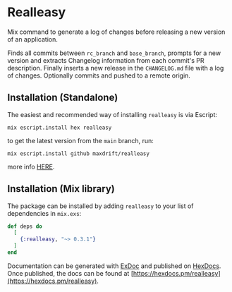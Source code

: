 # Realleasy

Mix command to generate a log of changes before releasing a new version of an application.

Finds all commits between `rc_branch` and `base_branch`, prompts for a new version
and extracts Changelog information from each commit's PR description.
Finally inserts a new release in the `CHANGELOG.md` file with a log of changes.
Optionally commits and pushed to a remote origin.

## Installation (Standalone)

The easiest and recommended way of installing `realleasy` is via Escript:

```shell
mix escript.install hex realleasy
```

to get the latest version from the `main` branch, run:

```shell
mix escript.install github maxdrift/realleasy
```

more info [HERE](https://hexdocs.pm/mix/master/Mix.Tasks.Escript.Install.html#content).

## Installation (Mix library)

The package can be installed by adding `realleasy` to your list of dependencies in `mix.exs`:

```elixir
def deps do
  [
    {:realleasy, "~> 0.3.1"}
  ]
end
```

Documentation can be generated with [ExDoc](https://github.com/elixir-lang/ex_doc)
and published on [HexDocs](https://hexdocs.pm). Once published, the docs can
be found at [https://hexdocs.pm/realleasy](https://hexdocs.pm/realleasy).
